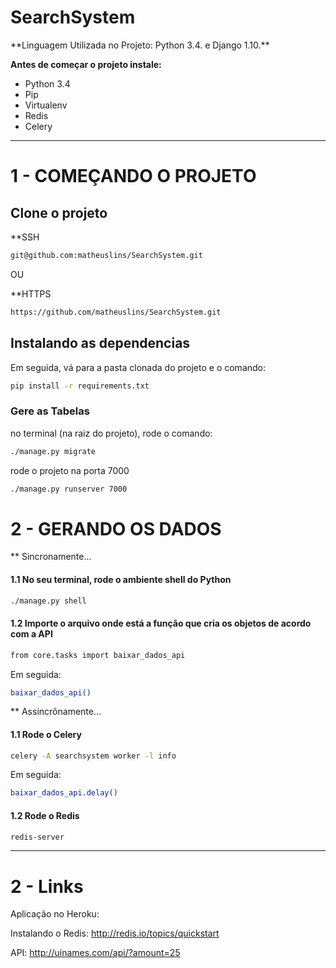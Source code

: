 # SearchSystem

<p>
**Linguagem Utilizada no Projeto:</b> Python 3.4. e Django 1.10.**
</p>

**Antes de começar o projeto instale:**
* Python 3.4
* Pip
* Virtualenv
* Redis
* Celery

***

# 1 - COMEÇANDO O PROJETO

## Clone o projeto

**SSH

```bash
git@github.com:matheuslins/SearchSystem.git
```
OU

**HTTPS

```bash
https://github.com/matheuslins/SearchSystem.git
```

## Instalando as dependencias

Em seguida, vá para a pasta clonada do projeto e o comando:
```bash
pip install -r requirements.txt
```

### Gere as Tabelas
no terminal (na raiz do projeto), rode o comando:
```bash
./manage.py migrate
```
rode o projeto na porta 7000

 ```bash
 ./manage.py runserver 7000
 ``` 

# 2 -  GERANDO OS DADOS

** Sincronamente...

#### 1.1 No seu terminal, rode o ambiente shell do Python
```bash
./manage.py shell
```
#### 1.2 Importe o arquivo onde está a função que cria os objetos de acordo com a API
```bash
from core.tasks import baixar_dados_api
```
Em seguida:
```bash
baixar_dados_api()
```
** Assincrônamente...

#### 1.1 Rode o Celery

```bash
celery -A searchsystem worker -l info
```
Em seguida:
```bash
baixar_dados_api.delay()
```

#### 1.2 Rode o Redis

```bash
redis-server
```
***
# 2 - Links

Aplicação no Heroku:

Instalando o Redis: http://redis.io/topics/quickstart

API: http://uinames.com/api/?amount=25
